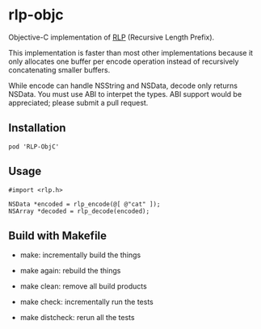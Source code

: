 # rlp-objc
Objective-C implementation of [RLP](https://github.com/ethereum/wiki/wiki/RLP) (Recursive Length Prefix).

This implementation is faster than most other implementations because it only allocates one buffer per encode operation instead of recursively concatenating smaller buffers.

While encode can handle NSString and NSData, decode only returns NSData.
You must use ABI to interpet the types.
ABI support would be appreciated; please submit a pull request.

## Installation

```
pod 'RLP-ObjC'
```

## Usage

```
#import <rlp.h>

NSData *encoded = rlp_encode(@[ @"cat" ]);
NSArray *decoded = rlp_decode(encoded);
```

## Build with Makefile

- make: incrementally build the things

- make again: rebuild the things

- make clean: remove all build products

- make check: incrementally run the tests

- make distcheck: rerun all the tests
